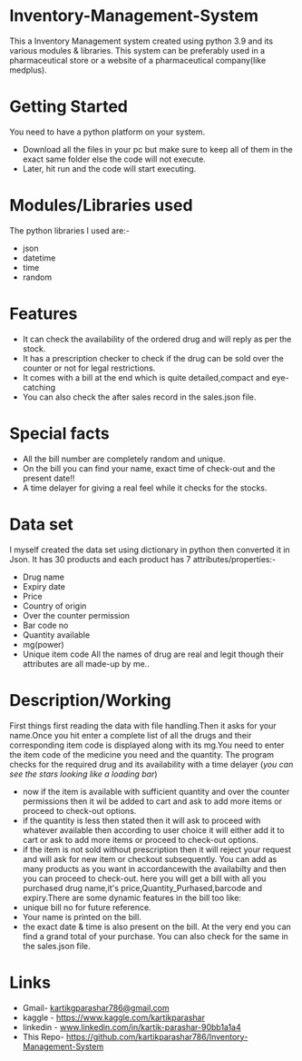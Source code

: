 # Inventory-Management-System
This a Inventory Management system  created using python 3.9 and its various modules & libraries.
This system can be preferably used in a pharmaceutical store or a website of a pharmaceutical company(like medplus).
# Getting Started
You need to have a python platform on your system.
* Download all the files in your pc but make sure to keep all of them in the exact same folder else the code will not execute.
* Later, hit run and the code will start executing.
# Modules/Libraries used
The python libraries I used are:-
* json
* datetime
* time
* random
# Features
* It can check the availability of the ordered drug and will reply as per the stock.
* It has a prescription checker to check if the drug can be sold over the counter or not for legal restrictions.
* It comes with a bill at the end which is quite detailed,compact and eye-catching
* You can also check the after sales record in the sales.json file.
# Special facts
* All the bill number are completely random and unique.
* On the bill you can find your name, exact time of check-out and the present date!!
* A time delayer for giving a real feel while it checks for the stocks.
# Data set
I myself created the data set using dictionary in python then converted it in Json.
It has 30 products and each product has 7 attributes/properties:-
* Drug name
* Expiry date
* Price
* Country of origin
* Over the counter permission
* Bar code no
* Quantity available
* mg(power)
* Unique item code
All the names of drug are real and legit though their attributes are all made-up by me..
# Description/Working
First things first reading the data with file handling.Then it asks for your name.Once you hit enter a complete list of all the drugs and their corresponding item code is displayed along with its mg.You need to enter the item code of the medicine you need and the quantity.
The program checks for the required drug and its availability with a time delayer (*you can see the stars looking like a loading bar*)
  * now if the item is available with sufficient quantity and over the counter permissions then it wil be added to cart and ask to add more items or proceed to check-out options.
  * if the quantity is less then stated then it will ask to proceed with whatever available then according to user choice it will either add it to cart or ask to add more items or proceed to check-out options.
  * if the item is not sold without prescription then it will reject your request and will ask for new item or checkout subsequently.
You can add as many products as you want in accordancewith the availabilty and then you can proceed to check-out.
here you will get a bill with all you purchased drug name,it's price,Quantity_Purhased,barcode and expiry.There are some dynamic features in the bill too like:
  * unique bill no for future reference.
  * Your name is printed on the bill.
  * the exact date & time is also present on the bill.
 At the very end you can find a grand total of your purchase.
 You can also check for the same in the sales.json file.



# Links
* Gmail- kartikgparashar786@gmail.com
* kaggle - https://www.kaggle.com/kartikparashar 
* linkedin - www.linkedin.com/in/kartik-parashar-90bb1a1a4
* This Repo- https://github.com/kartikparashar786/Inventory-Management-System

  
  
